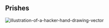 ## Prishes

![illustration-of-a-hacker-hand-drawing-vector](https://user-images.githubusercontent.com/71524940/135651027-2720f2ac-75ea-437c-8272-3f2cb36ca68c.jpg)



